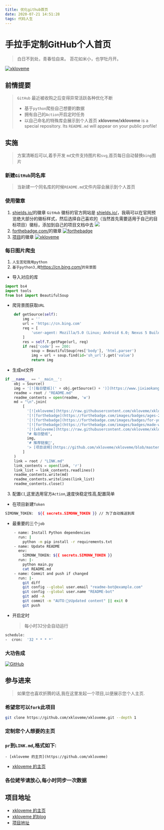 ```yaml
---
title: 优化github首页
date: 2020-07-21 14:51:28
tags: 代码人生
---
```

# 手拉手定制GitHub个人首页

> 白日不到处，青春恰自来。
> 苔花如米小，也学牡丹开。

[![xkloveme](https://raw.githubusercontent.com/xkloveme/xkloveme/master/logo.svg)](https://www.jixiaokang.com)

## 前情提要

> `GitHub` 最近被收购之后变得异常活跃各种优化不断
>
> - 基于`python`爬些自己想要的数据
> - 拥有自己的`Action`开启定时任务
> - 以自己命名的特殊库会展示到个人首页
>   **xkloveme/xkloveme** is a special repository. Its `README.md` will appear on your public profile!

## 实施

> 方案清晰后可以,着手开发
> `md`文件支持图片和`svg`,首页每日自动替换`bing`图片

### 新建`GitHub`同名库

> 当新建一个同名库的时候`README.md`文件内容会展示到个人首页

### 使用徽章

1. [shields.io/](http://shields.io/)的徽章
   `GitHub` 徽标的官方网站是 [shields.io/](http://shields.io/)，我萌可以在官网预览绝大部分的徽标样式，然后选择自己喜欢的（当然首先需要适用于自己的目标项目）徽标，添加到自己的项目文档中去
   ![](https://img.shields.io/badge/twitter-@xklovme-blue.svg?colorA=abcdef)
2. [forthebadge.com/](http://forthebadge.com/)的徽章
   [![forthebadge](https://forthebadge.com/images/badges/made-with-python.svg)](https://www.jixiaokang.com)
3. [项目](https://github.com/anuraghazra/github-readme-stats)的徽章
   [![xkloveme](https://github-readme-stats.vercel.app/api?username=xkloveme)](https://github.com/xkloveme)

### 每日图片爬虫

1. `人生苦短我用python`
2. `基于python3,爬`<https://cn.bing.com/>`的背景图`

- 导入对应的库

```python
import bs4
import tools
from bs4 import BeautifulSoup
```

- 爬背景图获取`URL`

```python
    def getSource(self):
        img = ''
        url = 'https://cn.bing.com'
        req = [
            'user-agent: Mozilla/5.0 (Linux; Android 6.0; Nexus 5 Build/MRA58N) AppleWebKit/537.36 (KHTML, like Gecko) Chrome/73.0.3683.86 Mobile Safari/537.36',
        ]
        res = self.T.getPage(url, req)
        if res['code'] == 200:
            soup = BeautifulSoup(res['body'], 'html.parser')
            img = url + soup.find(id='sh_url').get('value')
            return img
```

- 生成`md`文件

```python
if __name__ == '__main__':
    obj = Source()
    img = '[![每日壁纸](' + obj.getSource() + ')](https://www.jixiaokang.com)'
    readme = root / "README.md"
    readme_contents = open(readme, 'w')
    md = "\n".join(
        [
          '[![xkloveme](https://raw.githubusercontent.com/xkloveme/xkloveme/master/logo.svg)](https://www.jixiaokang.com)',
          '[![forthebadge](https://forthebadge.com/images/badges/ages-20-30.svg)](https://www.jixiaokang.com)  '
          '[![forthebadge](https://forthebadge.com/images/badges/for-you.svg)](https://www.jixiaokang.com)  '
          '[![forthebadge](https://forthebadge.com/images/badges/made-with-python.svg)](https://www.jixiaokang.com)',
          '[![xkloveme](https://raw.githubusercontent.com/xkloveme/xkloveme/master/slogan.svg)](https://www.jixiaokang.com)',
          "# 每日壁纸",
          img,
          '# 推荐链接🔗',
          '> [项目说明](https://github.com/xkloveme/xkloveme/blob/master/PROJECT.md)如果想展示您的主页🔗请`pr`,如有喜欢请关注\n',
        ]
    )
    link = root / "LINK.md"
    link_contents = open(link, 'r')
    link_list = link_contents.readlines()
    readme_contents.write(md)
    readme_contents.writelines(link_list)
    readme_contents.close()
```

3. 配置`CI`,这里选用官方`Action`,速度快稳定性高,配置简单

- 在项目新建`Token`

```bash
SIMONW_TOKEN:  ${{ secrets.SIMONW_TOKEN }} // 为了自动推送到库
```

- 最重要的三个`job`

```bash
    - name: Install Python dependencies
      run: |
        python -m pip install -r requirements.txt
    - name: Update README
      env:
        SIMONW_TOKEN: ${{ secrets.SIMONW_TOKEN }}
      run: |-
        python main.py
        cat README.md
    - name: Commit and push if changed
      run: |-
        git diff
        git config --global user.email "readme-bot@example.com"
        git config --global user.name "README-bot"
        git add -A
        git commit -m "AUTO:👷‍♀️Updated content" || exit 0
        git push
```

- 开启定时
  > 每小时32分会自动运行

```bash
schedule:
-  cron:  '32 * * * *'
```

### 大功告成

[![GitHub](https://s1.ax1x.com/2020/07/21/U50AVf.png)](https://github.com/xkloveme)

## 参与进来

> 如果您也喜欢折腾的话,我在这里发起一个项目,以便展示您个人主页.

### 希望您可以`fork`此项目

```bash
git clone https://github.com/xkloveme/xkloveme.git --depth 1
```

### 定制您个人想要的主页

### `pr`到`LINK.md`,格式如下:

    - [xkloveme 的主页](https://github.com/xkloveme)

- [xkloveme 的主页](https://github.com/xkloveme)

### 各位姥爷请放心,每小时同步一次数据

## 项目地址

- [xkloveme 的主页](https://github.com/xkloveme)
- [xkloveme 的blog](https://www.jixiaokang.com/)
- [项目地址](https://github.com/xkloveme/xkloveme)
